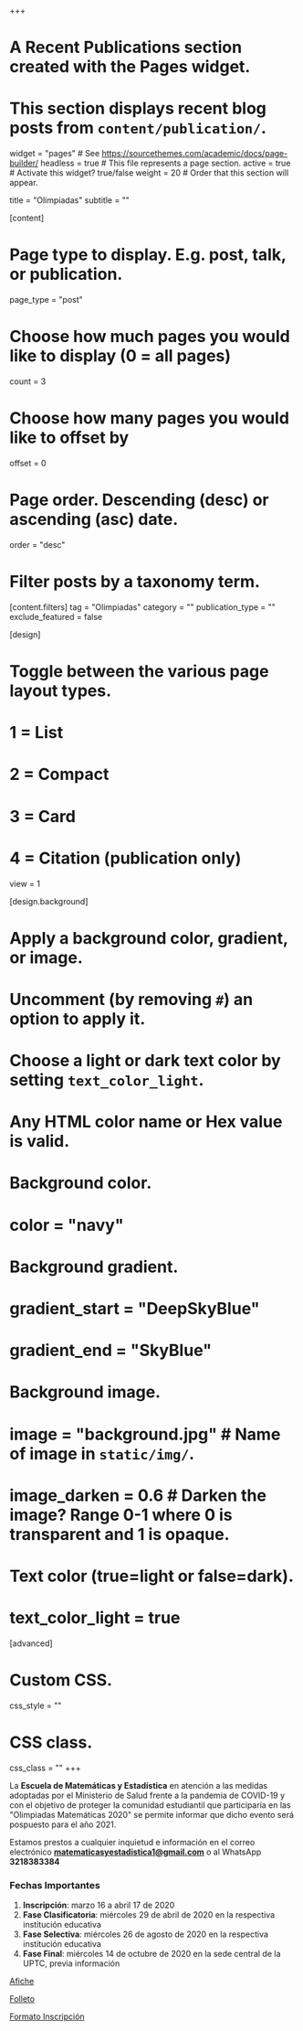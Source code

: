+++
# A Recent Publications section created with the Pages widget.
# This section displays recent blog posts from `content/publication/`.

widget = "pages"  # See https://sourcethemes.com/academic/docs/page-builder/
headless = true  # This file represents a page section.
active = true  # Activate this widget? true/false
weight = 20  # Order that this section will appear.

title = "Olimpiadas"
subtitle = ""

[content]
  # Page type to display. E.g. post, talk, or publication.
  page_type = "post"
  
  # Choose how much pages you would like to display (0 = all pages)
  count = 3
  
  # Choose how many pages you would like to offset by
  offset = 0

  # Page order. Descending (desc) or ascending (asc) date.
  order = "desc"

  # Filter posts by a taxonomy term.
  [content.filters]
    tag = "Olimpiadas"
    category = ""
    publication_type = ""
    exclude_featured = false
  
[design]
  # Toggle between the various page layout types.
  #   1 = List
  #   2 = Compact
  #   3 = Card
  #   4 = Citation (publication only)
  view = 1
  
[design.background]
  # Apply a background color, gradient, or image.
  #   Uncomment (by removing `#`) an option to apply it.
  #   Choose a light or dark text color by setting `text_color_light`.
  #   Any HTML color name or Hex value is valid.
    
  # Background color.
  # color = "navy"
  
  # Background gradient.
  # gradient_start = "DeepSkyBlue"
  # gradient_end = "SkyBlue"
  
  # Background image.
  # image = "background.jpg"  # Name of image in `static/img/`.
  # image_darken = 0.6  # Darken the image? Range 0-1 where 0 is transparent and 1 is opaque.

  # Text color (true=light or false=dark).
  # text_color_light = true  
  
[advanced]
 # Custom CSS. 
 css_style = ""
 
 # CSS class.
 css_class = ""
+++


La **Escuela de Matemáticas y Estadística** en atención a las medidas adoptadas por el Ministerio de Salud frente a la pandemia de COVID-19 y con el objetivo de proteger la comunidad estudiantil que participaría en las "Olimpiadas Matemáticas  2020" se permite informar que dicho evento será pospuesto para el año 2021.
 
Estamos prestos a cualquier inquietud e información en el correo electrónico **matematicasyestadistica1@gmail.com** o al WhatsApp **3218383384**


### Fechas Importantes

1. **Inscripción**: marzo 16 a abril 17 de 2020
2. **Fase Clasificatoria**: miércoles 29 de abril de 2020 en la respectiva institución educativa
3. **Fase Selectiva**: miércoles 26 de agosto de 2020 en la respectiva institución educativa
4. **Fase Final**: miércoles 14 de octubre de 2020 en la sede central de la UPTC, previa información

[Afiche](https://matematicas.netlify.com/files/AficheOlimpiadas2020.pdf)

[Folleto](https://matematicas.netlify.com/files/FolletoOlimpiadas2020.pdf)

[Formato Inscripción](https://matematicas.netlify.com/files/FormatoInscripcion.pdf)


